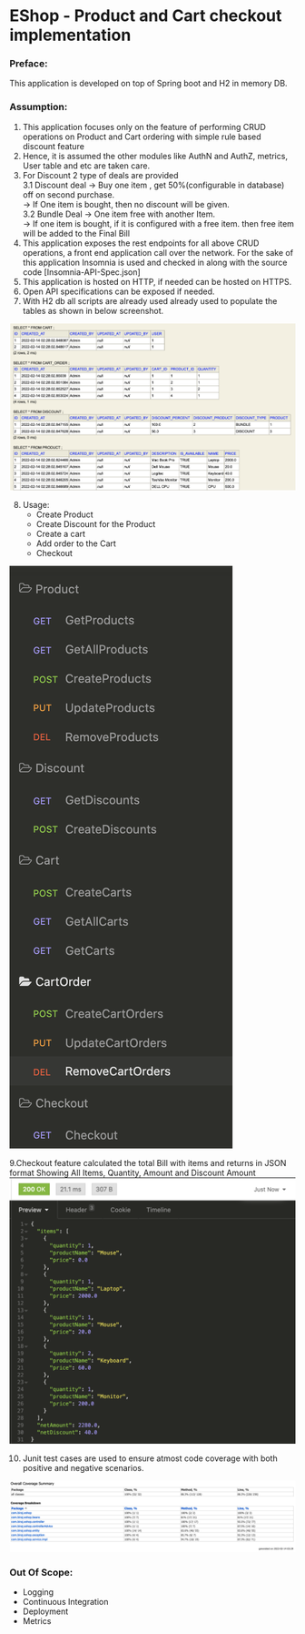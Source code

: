 # EShop - Product and Cart checkout implementation 



### Preface:
This application is developed on top of Spring boot and H2 in memory DB.
<br>
### Assumption:
1. This application focuses only on the feature of performing CRUD operations on Product and Cart ordering with simple rule based discount feature
2. Hence, it is assumed the other modules like AuthN and AuthZ, metrics, User table and etc are taken care.
3. For Discount 2 type of deals are provided <br>
    3.1 Discount deal -> Buy one item , get 50%(configurable in database) off on second purchase.<br>
          -> If One item is bought, then no discount will be given. <br>
    3.2 Bundle Deal -> One item free with another Item. <br>
          -> If one item is bought, if it is configured with a free item. then free item will be added to the Final Bill
4. This application exposes the rest endpoints for all above CRUD operations, a front end application call over the network. For the sake of this application Insomnia is used and checked in along with the source code [Insomnia-API-Spec.json] 
5. This application is hosted on HTTP, if needed can be hosted on HTTPS.
6. Open API specifications can be exposed if needed.
7. With H2 db all scripts are already used already used to populate the tables as shown in below screenshot. <br>

![Screenshot](./pict-1.png)

8. Usage:
   - Create Product 
   - Create Discount for the Product
   - Create a cart
   - Add order to the Cart
   - Checkout <br>
  
![Screenshot](./pict-2.png)

9.Checkout feature calculated the total Bill with items and returns in JSON format Showing All Items, Quantity, Amount and Discount Amount <br>
![Screenshot](./pict-3.png)

10. Junit test cases are used to ensure atmost code coverage with both positive and negative scenarios. <br>

![Screenshot](./pict-4.png)

### Out Of Scope:
- Logging
- Continuous Integration
- Deployment
- Metrics
